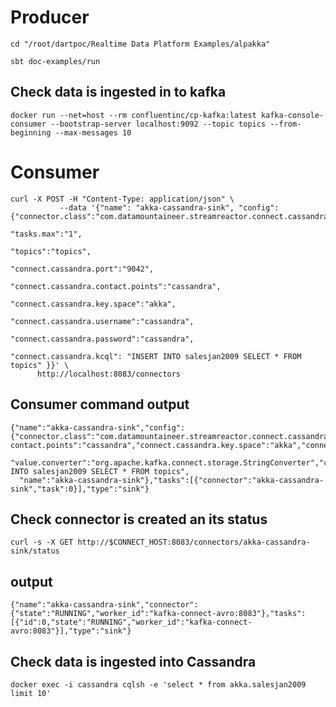 # Producer #
	cd "/root/dartpoc/Realtime Data Platform Examples/alpakka"

	sbt doc-examples/run

## Check data is ingested in to kafka ##

	docker run --net=host --rm confluentinc/cp-kafka:latest kafka-console-consumer --bootstrap-server localhost:9092 --topic topics --from-beginning --max-messages 10

# Consumer #
	curl -X POST -H "Content-Type: application/json" \
               --data '{"name": "akka-cassandra-sink", "config": {"connector.class":"com.datamountaineer.streamreactor.connect.cassandra.sink.CassandraSinkConnector",
                                                                  "tasks.max":"1",
                                                                  "topics":"topics",
                                                                  "connect.cassandra.port":"9042",
                                                                  "connect.cassandra.contact.points":"cassandra",
                                                                  "connect.cassandra.key.space":"akka",
                                                                  "connect.cassandra.username":"cassandra",
                                                                  "connect.cassandra.password":"cassandra",
                                                                  "connect.cassandra.kcql": "INSERT INTO salesjan2009 SELECT * FROM topics" }}' \
          http://localhost:8083/connectors

	
## Consumer command output
    {"name":"akka-cassandra-sink","config":{"connector.class":"com.datamountaineer.streamreactor.connect.cassandra.sink.CassandraSinkConnector","tasks.max":"1","topics":"topics","connect.cassandra.port":"9042","connect.cassandra.      contact.points":"cassandra","connect.cassandra.key.space":"akka","connect.cassandra.username":"cassandra","connect.cassandra.password":"cassandra",
      "value.converter":"org.apache.kafka.connect.storage.StringConverter","connect.cassandra.kcql":"INSERT INTO salesjan2009 SELECT * FROM topics",
      "name":"akka-cassandra-sink"},"tasks":[{"connector":"akka-cassandra-sink","task":0}],"type":"sink"}
## Check connector is created an its status ##
	curl -s -X GET http://$CONNECT_HOST:8083/connectors/akka-cassandra-sink/status
## output
	{"name":"akka-cassandra-sink","connector":{"state":"RUNNING","worker_id":"kafka-connect-avro:8083"},"tasks":[{"id":0,"state":"RUNNING","worker_id":"kafka-connect-avro:8083"}],"type":"sink"}
## Check data is ingested into Cassandra
	docker exec -i cassandra cqlsh -e 'select * from akka.salesjan2009 limit 10'